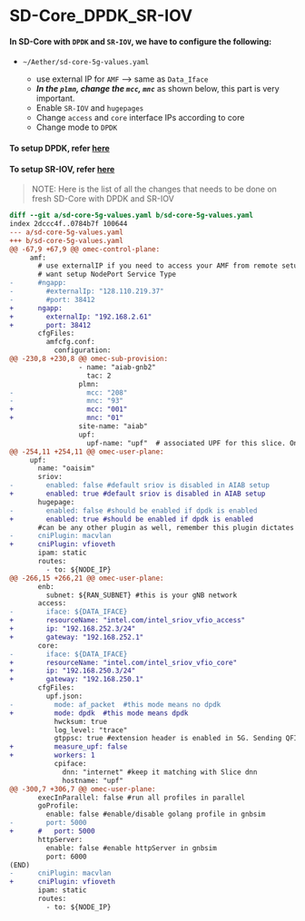 # SD-Core_DPDK_SR-IOV

####  In SD-Core with `DPDK` and `SR-IOV`, we have to configure the following:

- `~/Aether/sd-core-5g-values.yaml`

	- use external IP for `AMF` --> same as `Data_Iface`
	- ***In the `plmn`, change the `mcc`, `mnc`*** as shown below, this part is very important.
	- Enable `SR-IOV` and `hugepages`
	- Change `access` and `core` interface IPs according to core
	- Change mode to `DPDK`
#### To setup DPDK, refer [here](https://github.com/NgKore47/Documentation/raw/main/SD-Core_DPDK_SR-IOV/SetupDPDK.sh)

#### To setup SR-IOV, refer [here](https://github.com/NgKore47/Documentation/raw/main/SD-Core_DPDK_SR-IOV/SetupSR_IOV.sh)

> NOTE: Here is the list of all the changes that needs to be done on fresh SD-Core with DPDK and SR-IOV
```patch
diff --git a/sd-core-5g-values.yaml b/sd-core-5g-values.yaml
index 2dccc4f..0784b7f 100644
--- a/sd-core-5g-values.yaml
+++ b/sd-core-5g-values.yaml
@@ -67,9 +67,9 @@ omec-control-plane:
     amf:
       # use externalIP if you need to access your AMF from remote setup and you don't
       # want setup NodePort Service Type
-      #ngapp:
-        #externalIp: "128.110.219.37"
-        #port: 38412
+      ngapp:
+        externalIp: "192.168.2.61"
+        port: 38412
       cfgFiles:
         amfcfg.conf:
           configuration:
@@ -230,8 +230,8 @@ omec-sub-provision:
                 - name: "aiab-gnb2"
                   tac: 2
                 plmn:
-                  mcc: "208"
-                  mnc: "93"
+                  mcc: "001"
+                  mnc: "01"
                 site-name: "aiab"
                 upf:
                   upf-name: "upf"  # associated UPF for this slice. One UPF per Slice. Provide fully qualified name
@@ -254,11 +254,11 @@ omec-user-plane:
     upf:
       name: "oaisim"
       sriov:
-        enabled: false #default sriov is disabled in AIAB setup
+        enabled: true #default sriov is disabled in AIAB setup
       hugepage:
-        enabled: false #should be enabled if dpdk is enabled
+        enabled: true #should be enabled if dpdk is enabled
       #can be any other plugin as well, remember this plugin dictates how IP address are assigned.
-      cniPlugin: macvlan
+      cniPlugin: vfioveth
       ipam: static
       routes:
         - to: ${NODE_IP}
@@ -266,15 +266,21 @@ omec-user-plane:
       enb:
         subnet: ${RAN_SUBNET} #this is your gNB network
       access:
-        iface: ${DATA_IFACE}
+        resourceName: "intel.com/intel_sriov_vfio_access"
+        ip: "192.168.252.3/24"
+        gateway: "192.168.252.1"
       core:
-        iface: ${DATA_IFACE}
+        resourceName: "intel.com/intel_sriov_vfio_core"
+        ip: "192.168.250.3/24"
+        gateway: "192.168.250.1"
       cfgFiles:
         upf.json:
-          mode: af_packet  #this mode means no dpdk
+          mode: dpdk  #this mode means dpdk
           hwcksum: true
           log_level: "trace"
           gtppsc: true #extension header is enabled in 5G. Sending QFI in pdu session extension header
+          measure_upf: false
+          workers: 1
           cpiface:
             dnn: "internet" #keep it matching with Slice dnn
             hostname: "upf"
@@ -300,7 +306,7 @@ omec-user-plane:
       execInParallel: false #run all profiles in parallel
       goProfile:
         enable: false #enable/disable golang profile in gnbsim
-        port: 5000
+      #   port: 5000
       httpServer:
         enable: false #enable httpServer in gnbsim
         port: 6000
(END)
-      cniPlugin: macvlan
+      cniPlugin: vfioveth
       ipam: static
       routes:
         - to: ${NODE_IP}
```

